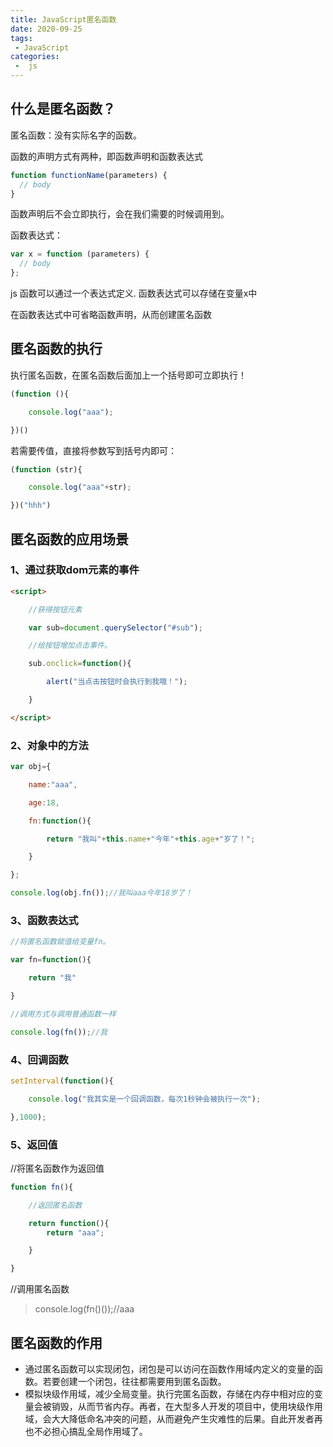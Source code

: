 ```yaml
---
title: JavaScript匿名函数
date: 2020-09-25
tags:
 - JavaScript
categories:
 -  js
---
```


## 什么是匿名函数？

匿名函数：没有实际名字的函数。

函数的声明方式有两种，即函数声明和函数表达式

```JavaScript
function functionName(parameters) {
  // body
}
```
函数声明后不会立即执行，会在我们需要的时候调用到。

函数表达式：


```JavaScript
var x = function (parameters) {
  // body
};
```
js 函数可以通过一个表达式定义.  函数表达式可以存储在变量x中

在函数表达式中可省略函数声明，从而创建匿名函数 

## 匿名函数的执行

执行匿名函数，在匿名函数后面加上一个括号即可立即执行！


```JavaScript
(function (){

    console.log("aaa");

})()
```
若需要传值，直接将参数写到括号内即可：

```JavaScript
(function (str){

    console.log("aaa"+str);

})("hhh")
```

## 匿名函数的应用场景

### 1、通过获取dom元素的事件


```html
<script>

    //获得按钮元素

    var sub=document.querySelector("#sub");

    //给按钮增加点击事件。

    sub.onclick=function(){

        alert("当点击按钮时会执行到我哦！");

    }

</script>
```
### 2、对象中的方法

```JavaScript
var obj={

    name:"aaa",

    age:18,

    fn:function(){

        return "我叫"+this.name+"今年"+this.age+"岁了！";

    }

};

console.log(obj.fn());//我叫aaa今年18岁了！
```

### 3、函数表达式


```JavaScript
//将匿名函数赋值给变量fn。

var fn=function(){

    return "我"

}

//调用方式与调用普通函数一样

console.log(fn());//我
```
### 4、回调函数


```JavaScript
setInterval(function(){

    console.log("我其实是一个回调函数，每次1秒钟会被执行一次");

},1000);

```
### 5、返回值

//将匿名函数作为返回值

```JavaScript
function fn(){

    //返回匿名函数

    return function(){
        return "aaa";

    }

}
```
//调用匿名函数

> console.log(fn()());//aaa

## 匿名函数的作用

- 通过匿名函数可以实现闭包，闭包是可以访问在函数作用域内定义的变量的函数。若要创建一个闭包，往往都需要用到匿名函数。
- 模拟块级作用域，减少全局变量。执行完匿名函数，存储在内存中相对应的变量会被销毁，从而节省内存。再者，在大型多人开发的项目中，使用块级作用域，会大大降低命名冲突的问题，从而避免产生灾难性的后果。自此开发者再也不必担心搞乱全局作用域了。